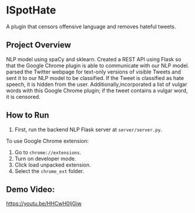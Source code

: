 # ISpotHate
A plugin that censors offensive language and removes hateful tweets.

## Project Overview
NLP model using spaCy and sklearn. 
Created a REST API using Flask so that the Google Chrome plugin is able to communicate with our NLP model.  parsed the Twitter webpage for text-only versions of visible Tweets and sent it to our NLP model to be classified. 
If the Tweet is classified as hate speech, it is hidden from the user. 
Additionally,incorporated a list of vulgar words with this Google Chrome plugin; if the tweet contains a vulgar word, it is censored.

## How to Run
1. First, run the backend NLP Flask server at `server/server.py`.

To use Google Chrome extension:
1. Go to `chrome://extensions`.
2. Turn on developer mode.
3. Click load unpacked extension.
4. Select the `chrome_ext` folder.

## Demo Video:
https://youtu.be/HHCwH0IjGiw
